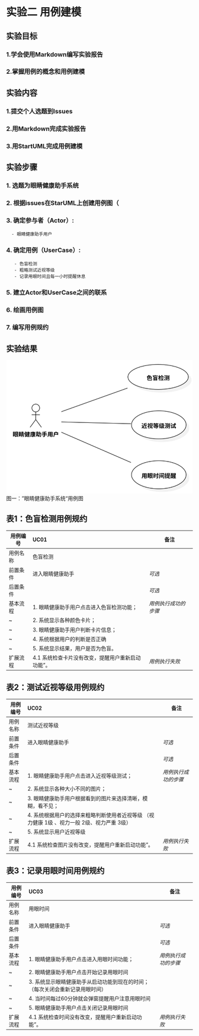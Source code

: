 # 实验二 用例建模

## 实验目标
  ### 1.学会使用Markdown编写实验报告  
  ### 2.掌握用例的概念和用例建模
  
## 实验内容
  ### 1.提交个人选题到Issues  
  ### 2.用Markdown完成实验报告  
  ### 3.用StartUML完成用例建模
## 实验步骤  
 ### 1. 选题为眼睛健康助手系统
 ### 2. 根据issues在StarUML上创建用例图（
 ### 3. 确定参与者（Actor）:  
      - 眼睛健康助手用户
 ### 4. 确定用例（UserCase）:   
       - 色盲检测
       - 粗略测试近视等级
       - 记录用眼时间且每一小时提醒休息
 ### 5. 建立Actor和UserCase之间的联系
 ### 6. 绘画用例图
 ### 7. 编写用例规约
  
  ## 实验结果
  ![第一个UML图](./EyeSafe.svg)  
  图一：”眼睛健康助手系统“用例图
  
  
  ## 表1：色盲检测用例规约  

用例编号  | UC01 | 备注  
-|:-|-  
用例名称  | 色盲检测  |   
前置条件  |  进入眼睛健康助手 | *可选*   
后置条件  |    | *可选*   
基本流程  | 1. 眼睛健康助手用户点击进入色盲检测功能；  |*用例执行成功的步骤*    
~| 2. 系统显示各种颜色卡片；  |   
~| 3. 眼睛健康助手用户判断卡片信息；  |   
~| 4. 系统根据用户的判断是否正确  |   
~| 5. 系统显示结果，用户是否为色盲。  |  
扩展流程  | 4.1 系统检查卡片没有改变，提醒用户重新启动功能”。  |*用例执行失败* 

## 表2：测试近视等级用例规约  

用例编号  | UC02 | 备注  
-|:-|-  
用例名称  | 测试近视等级 |   
前置条件  |  进入眼睛健康助手   | *可选*   
后置条件  |    | *可选*   
基本流程  | 1. 眼睛健康助手用户点击进入近视等级测试；  |*用例执行成功的步骤*    
~| 2. 系统显示各种大小不同的图片；  |   
~| 3. 眼睛健康助手用户根据看到的图片来选择清晰，模糊，看不见；  |   
~| 4. 系统根据用户的选择来粗略判断使用者近视等级 （视力健康 1级 、视力一般 2级、视力严重 3级） |   
~| 5. 系统显示用户近视等级 |  
扩展流程  | 4.1 系统检查图片没有改变，提醒用户重新启动功能”。  |*用例执行失败* 

## 表3：记录用眼时间用例规约  

用例编号  | UC03 | 备注  
-|:-|-  
用例名称  | 用眼时间  |   
前置条件  |  进入眼睛健康助手   | *可选*   
后置条件  |     | *可选*   
基本流程  | 1. 眼睛健康助手用户点击进入用眼时间功能；  |*用例执行成功的步骤*  
~| 2. 眼睛健康助手用户点击开始记录用眼时间  | 
~| 3. 系统显示眼睛健康助手从启动功能到现在的时间；（每次关闭会重新记录用眼时间）  |   
~| 4. 当时间每过60分钟就会弹窗提醒用户注意用眼时间  |  
~| 5. 眼睛健康助手用户点击关闭记录用眼时间  | 
扩展流程  | 4.1 系统检查时间没有改变，提醒用户重新启动功能”。  |*用例执行失败* 
